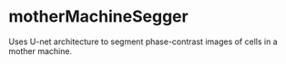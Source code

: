 # motherMachineSegger

Uses U-net architecture to segment phase-contrast images of cells in a mother machine.
